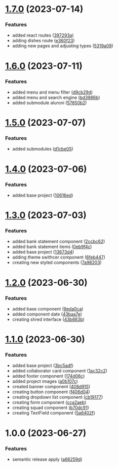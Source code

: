 # [1.7.0](https://github.com/Pdhenrique/DevFrontEndAlura/compare/v1.6.0...v1.7.0) (2023-07-14)


### Features

* added react routes ([397293a](https://github.com/Pdhenrique/DevFrontEndAlura/commit/397293afd01cbc8b448da924bcdb5668fd52bcfa))
* adding dishes route ([e360f23](https://github.com/Pdhenrique/DevFrontEndAlura/commit/e360f23340e94d89dcc73deb8f1a6aee7d338123))
* adding new pages and adjusting types ([5319a09](https://github.com/Pdhenrique/DevFrontEndAlura/commit/5319a092e29a26656c00594926b875663db4475f))

# [1.6.0](https://github.com/Pdhenrique/DevFrontEndAlura/compare/v1.5.0...v1.6.0) (2023-07-11)


### Features

* added menu and menu filter ([d9cb29d](https://github.com/Pdhenrique/DevFrontEndAlura/commit/d9cb29d6cd037a82641c5a199b3d6df1352adb37))
* added menu and search engine ([bd3986b](https://github.com/Pdhenrique/DevFrontEndAlura/commit/bd3986b6e3cc6853f8eb78a5994d273a4a040547))
* added submodule aluroni ([57650b2](https://github.com/Pdhenrique/DevFrontEndAlura/commit/57650b28163654b751b0c04c67a321ee5938d0e2))

# [1.5.0](https://github.com/Pdhenrique/DevFrontEndAlura/compare/v1.4.0...v1.5.0) (2023-07-07)


### Features

* added submodules ([d1cbe05](https://github.com/Pdhenrique/DevFrontEndAlura/commit/d1cbe058ec1f89401f6bb6636fd9ab96f400f570))

# [1.4.0](https://github.com/Pdhenrique/DevFrontEndAlura/compare/v1.3.0...v1.4.0) (2023-07-06)


### Features

* added base project ([10616ed](https://github.com/Pdhenrique/DevFrontEndAlura/commit/10616edb427d3d59c77c6393a9b6e04cb70919fa))

# [1.3.0](https://github.com/Pdhenrique/DevFrontEndAlura/compare/v1.2.0...v1.3.0) (2023-07-03)


### Features

* added bank statement component ([2ccbc62](https://github.com/Pdhenrique/DevFrontEndAlura/commit/2ccbc62ae7ec8b45f01c2f1e8301b906a3d5247a))
* added bank statement items ([0eb9f4c](https://github.com/Pdhenrique/DevFrontEndAlura/commit/0eb9f4c34c6e5c2d50c0b7827124c0d5a926c0ac))
* added base project ([13673d4](https://github.com/Pdhenrique/DevFrontEndAlura/commit/13673d41608674f224954833451a8ad90267e618))
* adding theme swithcer component ([6feb447](https://github.com/Pdhenrique/DevFrontEndAlura/commit/6feb4470ee94a9df65ac665ef6d2fb67b7200960))
* creating new styled components ([7a98203](https://github.com/Pdhenrique/DevFrontEndAlura/commit/7a98203c38e79cf740c57e7d54605c8c65ae0101))

# [1.2.0](https://github.com/Pdhenrique/DevFrontEndAlura/compare/v1.1.0...v1.2.0) (2023-06-30)


### Features

* added base component ([9eda0ca](https://github.com/Pdhenrique/DevFrontEndAlura/commit/9eda0cae03e9c271a1856ec0e2f74ad8aadeee13))
* added component date ([43baa7e](https://github.com/Pdhenrique/DevFrontEndAlura/commit/43baa7ef380557b3f282f82e7363b496824ebc2b))
* creating shred interface ([43b883b](https://github.com/Pdhenrique/DevFrontEndAlura/commit/43b883bbd062af6d01506ac342739462146b5606))

# [1.1.0](https://github.com/Pdhenrique/DevFrontEndAlura/compare/v1.0.0...v1.1.0) (2023-06-30)


### Features

* added base project ([3bc5adf](https://github.com/Pdhenrique/DevFrontEndAlura/commit/3bc5adf774da4ca185cad45ce7629f94b73ccdb3))
* added collaborator card component ([1ac32c2](https://github.com/Pdhenrique/DevFrontEndAlura/commit/1ac32c2a0aed51f06768921c351d0528376ac637))
* added footer component ([174d06c](https://github.com/Pdhenrique/DevFrontEndAlura/commit/174d06ce5740ce62d2eda58861c868682c451dab))
* added project images ([a0b107c](https://github.com/Pdhenrique/DevFrontEndAlura/commit/a0b107c63a251f6693cea2abc3b4c90316642249))
* created banner component ([408d915](https://github.com/Pdhenrique/DevFrontEndAlura/commit/408d915e9ad5e654acad3566602e67902adf439f))
* creating button component ([f406d04](https://github.com/Pdhenrique/DevFrontEndAlura/commit/f406d0426fd3f257b7c105f8a6f66b65782f6625))
* creating dropdown list component ([cb19177](https://github.com/Pdhenrique/DevFrontEndAlura/commit/cb19177d42b80bbf1a295a4fb175ed553d81f8ad))
* creating form component ([cca2aeb](https://github.com/Pdhenrique/DevFrontEndAlura/commit/cca2aebb1ce8fc10d483018227361139858f99c7))
* creating squad component ([b70dc91](https://github.com/Pdhenrique/DevFrontEndAlura/commit/b70dc91b61e4db1e7346c305270edf4a1b977563))
* creating TextField component ([5a6402f](https://github.com/Pdhenrique/DevFrontEndAlura/commit/5a6402feaa89301eb8f9922f1943f3b85253e6e1))

# 1.0.0 (2023-06-27)


### Features

* semantic release apply ([a66259d](https://github.com/Pdhenrique/DevFrontEndAlura/commit/a66259d2187b4affba64c92ec3a51ee44b04a7f0))
